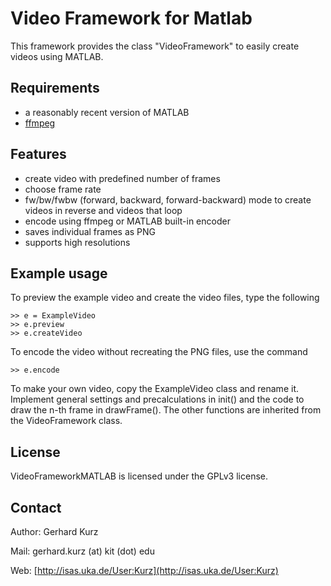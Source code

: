 Video Framework for Matlab
==========================

This framework provides the class "VideoFramework" to easily create videos using MATLAB.

Requirements
------------

  * a reasonably recent version of MATLAB
  * [ffmpeg](https://www.ffmpeg.org/)

Features
--------

  * create video with predefined number of frames
  * choose frame rate
  * fw/bw/fwbw (forward, backward, forward-backward) mode to create videos in reverse and videos that loop
  * encode using ffmpeg or MATLAB built-in encoder
  * saves individual frames as PNG
  * supports high resolutions

Example usage
-------------
To preview the example video and create the video files, type the following

	>> e = ExampleVideo
	>> e.preview
	>> e.createVideo

To encode the video without recreating the PNG files, use the command

	>> e.encode

To make your own video, copy the ExampleVideo class and rename it. Implement general settings and precalculations in init() and the code to draw the n-th frame in drawFrame(). The other functions are inherited from the VideoFramework class.

License
-------

VideoFrameworkMATLAB is licensed under the GPLv3 license.

Contact
-------

Author: Gerhard Kurz

Mail: gerhard.kurz (at) kit (dot) edu

Web: [http://isas.uka.de/User:Kurz](http://isas.uka.de/User:Kurz)

